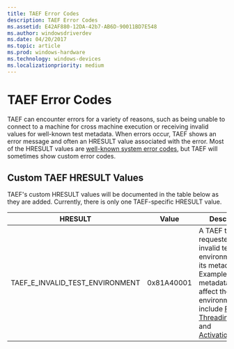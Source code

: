 ```yaml
---
title: TAEF Error Codes
description: TAEF Error Codes
ms.assetid: E42AF880-12DA-42b7-AB6D-90011BD7E548
ms.author: windowsdriverdev
ms.date: 04/20/2017
ms.topic: article
ms.prod: windows-hardware
ms.technology: windows-devices
ms.localizationpriority: medium
---
```


# TAEF Error Codes


TAEF can encounter errors for a variety of reasons, such as being unable to connect to a machine for cross machine execution or receiving invalid values for well-known test metadata. When errors occur, TAEF shows an error message and often an HRESULT value associated with the error. Most of the HRESULT values are [well-known system error codes](http://msdn.microsoft.com/library/ms681381.aspx), but TAEF will sometimes show custom error codes.

## <span id="Custom_TAEF_HRESULT_Values"></span><span id="custom_taef_hresult_values"></span><span id="CUSTOM_TAEF_HRESULT_VALUES"></span>Custom TAEF HRESULT Values


TAEF's custom HRESULT values will be documented in the table below as they are added. Currently, there is only one TAEF-specific HRESULT value.

| HRESULT                             | Value      | Description                                                                                                                                                                                                                                    |
|-------------------------------------|------------|------------------------------------------------------------------------------------------------------------------------------------------------------------------------------------------------------------------------------------------------|
| TAEF\_E\_INVALID\_TEST\_ENVIRONMENT | 0x81A40001 | A TAEF test requested an invalid test environment via its metadata. Examples of metadata that affect the test environment include [RunAs](runas.md), [ThreadingModel](threading-models.md), and [ActivationContext](activation-context.md). |

 

 

 





